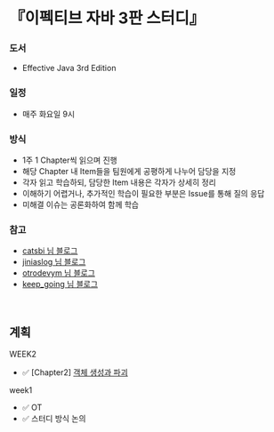# 『이펙티브 자바 3판 스터디』
### 도서
+ Effective Java 3rd Edition

### 일정
+ 매주 화요일 9시

### 방식
+ 1주 1 Chapter씩 읽으며 진행
+ 해당 Chapter 내 Item들을 팀원에게 공평하게 나누어 담당을 지정 
+ 각자 읽고 학습하되, 담당한 Item 내용은 각자가 상세히 정리
+ 이해하기 어렵거나, 추가적인 학습이 필요한 부분은 Issue를 통해 질의 응답
+ 미해결 이슈는 공론화하여 함께 학습   

### 참고
+ [catsbi 님 블로그](https://catsbi.oopy.io/d7f3a636-b613-453b-91c7-655d71fda2b1)
+ [jiniaslog 님 블로그](https://www.jiniaslog.co.kr/article/view?articleId=52)
+ [otrodevym 님 블로그](https://otrodevym.tistory.com/entry/%EC%9D%B4%ED%8E%99%ED%8B%B0%EB%B8%8C-%EC%9E%90%EB%B0%94-2%EC%9E%A5-%EA%B0%9D%EC%B2%B4-%EC%83%9D%EC%84%B1%EA%B3%BC-%ED%8C%8C%EA%B4%B4)
+ [keep_going 님 블로그](https://velog.io/@keep_going/%EA%B0%9D%EC%B2%B4-%EC%83%9D%EC%84%B1%EA%B3%BC-%ED%8C%8C%EA%B4%B4)

<br/>

## 계획
<!--
WEEK11
+ ✅ [Chapter11] [직렬화](src/effectivejava/chapter11)

WEEK10
+ ✅ [Chapter10] [동시성](src/effectivejava/chapter10)

WEEK9
+ ✅ [Chapter9] [예외](src/effectivejava/chapter9)

WEEK8
+ ✅ [Chapter8] [일반적인 프로그래밍 원칙](src/effectivejava/chapter8)

WEEK7
+ ✅ [Chapter7] [메서드](src/effectivejava/chapter7)

WEEK6
+ ✅ [Chapter6] [람다와 스트림](src/effectivejava/chapter6)

WEEK5
+ ✅ [Chapter5] [열거 타입과 애너테이션](src/effectivejava/chapter5)

WEEK4
+ ✅ [Chapter4] [제네릭](src/effectivejava/chapter4)

WEEK3
+ ✅ [Chapter3] [클래스와 인터페이스](src/effectivejava/chapter3)
-->
WEEK2
+ ✅ [Chapter2] [객체 생성과 파괴](src/effectivejava/chapter2)


week1
+ ✅ OT
+ ✅ 스터디 방식 논의
